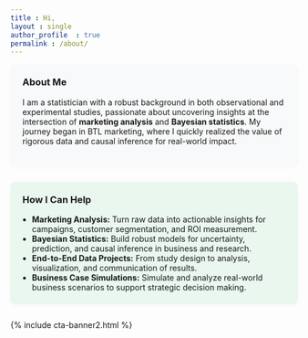 ```yaml
---
title : Hi,
layout : single
author_profile	: true
permalink : /about/
---
```


<div style="background: #f8f9fa; border-radius: 8px; padding: 1.5em; margin-bottom: 2em; box-shadow: 0 2px 8px rgba(0,0,0,0.03);">
  <h3 style="margin-top: 0;">About Me</h3>
  <p>I am a statistician with a robust background in both observational and experimental studies, passionate about uncovering insights at the intersection of <b>marketing analysis</b> and <b>Bayesian statistics</b>. My journey began in BTL marketing, where I quickly realized the value of rigorous data and causal inference for real-world impact.</p>
</div>



<div style="background: #e9f7ef; border-radius: 8px; padding: 1.5em; margin-bottom: 2em; box-shadow: 0 2px 8px rgba(0,0,0,0.03);">
  <h3 style="margin-top: 0;">How I Can Help</h3>
  <ul style="margin: 0; padding-left: 1.2em;">
    <li><b>Marketing Analysis:</b> Turn raw data into actionable insights for campaigns, customer segmentation, and ROI measurement.</li>
    <li><b>Bayesian Statistics:</b> Build robust models for uncertainty, prediction, and causal inference in business and research.</li>
    <li><b>End-to-End Data Projects:</b> From study design to analysis, visualization, and communication of results.</li>
    <li><b>Business Case Simulations:</b> Simulate and analyze real-world business scenarios to support strategic decision making.</li>
  </ul>
</div>



{% include cta-banner2.html %}

